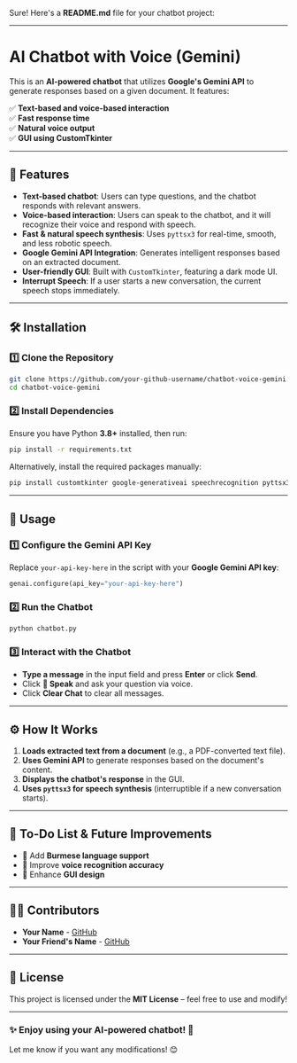 Sure! Here's a **README.md** file for your chatbot project:  

---

# **AI Chatbot with Voice (Gemini)**  

This is an **AI-powered chatbot** that utilizes **Google's Gemini API** to generate responses based on a given document. It features:  

✅ **Text-based and voice-based interaction**  
✅ **Fast response time**  
✅ **Natural voice output**  
✅ **GUI using CustomTkinter**  

---

## **📌 Features**  
- **Text-based chatbot**: Users can type questions, and the chatbot responds with relevant answers.  
- **Voice-based interaction**: Users can speak to the chatbot, and it will recognize their voice and respond with speech.  
- **Fast & natural speech synthesis**: Uses `pyttsx3` for real-time, smooth, and less robotic speech.  
- **Google Gemini API Integration**: Generates intelligent responses based on an extracted document.  
- **User-friendly GUI**: Built with `CustomTkinter`, featuring a dark mode UI.  
- **Interrupt Speech**: If a user starts a new conversation, the current speech stops immediately.  

---

## **🛠️ Installation**  

### **1️⃣ Clone the Repository**  
```sh
git clone https://github.com/your-github-username/chatbot-voice-gemini.git
cd chatbot-voice-gemini
```

### **2️⃣ Install Dependencies**  
Ensure you have Python **3.8+** installed, then run:  
```sh
pip install -r requirements.txt
```

Alternatively, install the required packages manually:  
```sh
pip install customtkinter google-generativeai speechrecognition pyttsx3 pygame gtts
```

---

## **🚀 Usage**  
### **1️⃣ Configure the Gemini API Key**  
Replace `your-api-key-here` in the script with your **Google Gemini API key**:  
```python
genai.configure(api_key="your-api-key-here")
```

### **2️⃣ Run the Chatbot**  
```sh
python chatbot.py
```

### **3️⃣ Interact with the Chatbot**  
- **Type a message** in the input field and press **Enter** or click **Send**.  
- Click **🎤 Speak** and ask your question via voice.  
- Click **Clear Chat** to clear all messages.  

---

## **⚙️ How It Works**  
1. **Loads extracted text from a document** (e.g., a PDF-converted text file).  
2. **Uses Gemini API** to generate responses based on the document's content.  
3. **Displays the chatbot's response** in the GUI.  
4. **Uses `pyttsx3` for speech synthesis** (interruptible if a new conversation starts).  

---

## **📌 To-Do List & Future Improvements**  
- 🔹 Add **Burmese language support**  
- 🔹 Improve **voice recognition accuracy**  
- 🔹 Enhance **GUI design**  

---

## **👨‍💻 Contributors**  
- **Your Name** - [GitHub](https://github.com/your-github-username)  
- **Your Friend's Name** - [GitHub](https://github.com/friends-github-username)  

---

## **📜 License**  
This project is licensed under the **MIT License** – feel free to use and modify!  

---

### **✨ Enjoy using your AI-powered chatbot! 🚀**  

Let me know if you want any modifications! 😊
